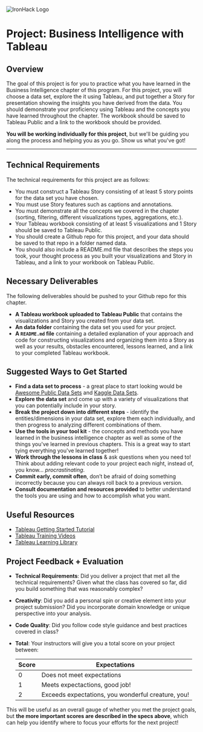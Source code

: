 ![IronHack Logo](https://s3-eu-west-1.amazonaws.com/ih-materials/uploads/upload_d5c5793015fec3be28a63c4fa3dd4d55.png)

# Project: Business Intelligence with Tableau

## Overview

The goal of this project is for you to practice what you have learned in the Business Intelligence chapter of this program. For this project, you will choose a data set, explore the it using Tableau, and put together a Story for presentation showing the insights you have derived from the data. You should demonstrate your proficiency using Tableau and the concepts you have learned throughout the chapter. The workbook should be saved to Tableau Public and a link to the workbook should be provided.

**You will be working individually for this project**, but we'll be guiding you along the process and helping you as you go. Show us what you've got!

---

## Technical Requirements

The technical requirements for this project are as follows:

* You must construct a Tableau Story consisting of at least 5 story points for the data set you have chosen.
* You must use Story features such as captions and annotations.
* You must demonstrate all the concepts we covered in the chapter (sorting, filtering, different visualizations types, aggregations, etc.).
* Your Tableau workbook consisting of at least 5 visualizations and 1 Story should be saved to Tableau Public.
* You should create a Github repo for this project, and your data should be saved to that repo in a folder named data.
* You should also include a README.md file that describes the steps you took, your thought process as you built your visualizations and Story in Tableau, and a link to your workbook on Tableau Public.

## Necessary Deliverables

The following deliverables should be pushed to your Github repo for this chapter.

* **A Tableau workbook uploaded to Tableau Public** that contains the visualizations and Story you created from your data set.
* **An data folder** containing the data set you used for your project.
* **A ``README.md`` file** containing a detailed explanation of your approach and code for constructing visualizations and organizing them into a Story as well as your results, obstacles encountered, lessons learned, and a link to your completed Tableau workbook.

## Suggested Ways to Get Started

* **Find a data set to process** - a great place to start looking would be [Awesome Public Data Sets](https://github.com/awesomedata/awesome-public-datasets) and [Kaggle Data Sets](https://www.kaggle.com/datasets).
* **Explore the data set** and come up with a variety of visualizations that you can potentially include in your story.
* **Break the project down into different steps** - identify the entities/dimensions in your data set, explore them each individually, and then progress to analyzing different combinations of them.
* **Use the tools in your tool kit** - the concepts and methods you have learned in the business intelligence chapter as well as some of the things you've learned in previous chapters. This is a great way to start tying everything you've learned together!
* **Work through the lessons in class** & ask questions when you need to! Think about adding relevant code to your project each night, instead of, you know... _procrastinating_.
* **Commit early, commit often**, don’t be afraid of doing something incorrectly because you can always roll back to a previous version.
* **Consult documentation and resources provided** to better understand the tools you are using and how to accomplish what you want.

## Useful Resources

* [Tableau Getting Started Tutorial](https://onlinehelp.tableau.com/current/guides/get-started-tutorial/en-us/get-started-tutorial-home.html)
* [Tableau Training Videos](https://www.tableau.com/learn/training)
* [Tableau Learning Library](https://onlinehelp.tableau.com/current/guides/get-started-tutorial/en-us/get-started-tutorial-next.html)

## Project Feedback + Evaluation

* __Technical Requirements__: Did you deliver a project that met all the technical requirements? Given what the class has covered so far, did you build something that was reasonably complex?

* __Creativity__: Did you add a personal spin or creative element into your project submission? Did you incorporate domain knowledge or unique perspective into your analysis.

* __Code Quality__: Did you follow code style guidance and best practices covered in class?

* __Total__: Your instructors will give you a total score on your project between:

    **Score**|**Expectations**
    -----|-----
    0|Does not meet expectations
    1|Meets expectactions, good job!
    2|Exceeds expectations, you wonderful creature, you!

This will be useful as an overall gauge of whether you met the project goals, but __the more important scores are described in the specs above__, which can help you identify where to focus your efforts for the next project!
